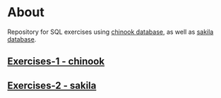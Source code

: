 # About
Repository for SQL exercises using [chinook database](https://github.com/lerocha/chinook-database), as well as [sakila database](https://downloads.mysql.com/docs/sakila-db.tar.gz).

## [Exercises-1 - chinook](exercises-1.md)
## [Exercises-2 - sakila](exercises-2.md)